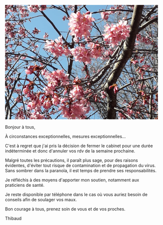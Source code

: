 <img src="/assets/images/sakura.jpg">

Bonjour à tous,

À circonstances exceptionnelles, mesures exceptionnelles...

C'est à regret que j'ai pris la décision de fermer le cabinet pour une durée indéterminée et donc d'annuler vos rdv de la semaine prochaine.

Malgré toutes les précautions, il paraît plus sage, pour des raisons évidentes, d'éviter tout risque de contamination et de propagation du virus. Sans sombrer dans la paranoïa, il est temps de prendre ses responsabilités.

Je réfléchis à des moyens d'apporter mon soutien, notamment aux praticiens de santé.

Je reste disponible par téléphone dans le cas où vous auriez besoin de conseils afin de soulager vos maux.

Bon courage à tous, prenez soin de vous et de vos proches.

Thibaud
